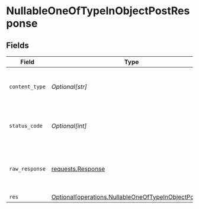 # NullableOneOfTypeInObjectPostResponse


## Fields

| Field                                                                                                                    | Type                                                                                                                     | Required                                                                                                                 | Description                                                                                                              |
| ------------------------------------------------------------------------------------------------------------------------ | ------------------------------------------------------------------------------------------------------------------------ | ------------------------------------------------------------------------------------------------------------------------ | ------------------------------------------------------------------------------------------------------------------------ |
| `content_type`                                                                                                           | *Optional[str]*                                                                                                          | :heavy_check_mark:                                                                                                       | HTTP response content type for this operation                                                                            |
| `status_code`                                                                                                            | *Optional[int]*                                                                                                          | :heavy_check_mark:                                                                                                       | HTTP response status code for this operation                                                                             |
| `raw_response`                                                                                                           | [requests.Response](https://requests.readthedocs.io/en/latest/api/#requests.Response)                                    | :heavy_minus_sign:                                                                                                       | Raw HTTP response; suitable for custom response parsing                                                                  |
| `res`                                                                                                                    | [Optional[operations.NullableOneOfTypeInObjectPostRes]](undefined/models/operations/nullableoneoftypeinobjectpostres.md) | :heavy_minus_sign:                                                                                                       | OK                                                                                                                       |